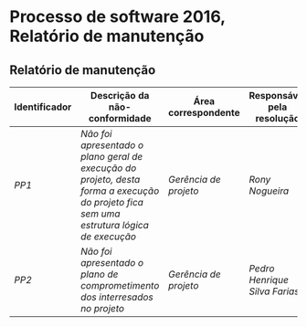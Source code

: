 Processo de software 2016, Relatório de manutenção
=================================

Relatório de manutenção
-----------------------

Identificador | Descrição da não-conformidade | Área correspondente | Responsável pela resolução | Data de Abertura | Data de Conclusão | Método de contingência
--------------|-----------|---------------------|----------------------------|------------------|-------------------|-----------------------
_PP1_ | _Não foi apresentado o plano geral de execução do projeto, desta forma a execução do projeto fica sem uma estrutura lógica de execução_ | _Gerência de projeto_ | _Rony Nogueira_ | _13/02/2016_ | _dd/mm/aaaa_ | 
_PP2_ | _Não foi apresentado o plano de comprometimento dos interresados no projeto_ | _Gerência de projeto_ | _Pedro Henrique Silva Farias_ | _13/02/2016_ | _dd/mm/aaaa_ | 
